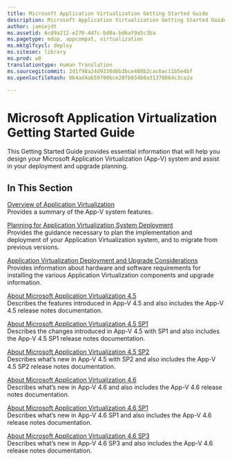 ```yaml
---
title: Microsoft Application Virtualization Getting Started Guide
description: Microsoft Application Virtualization Getting Started Guide
author: jamiejdt
ms.assetid: 6cd9a212-e270-4d7c-bd0a-bd6af9a5c3ba
ms.pagetype: mdop, appcompat, virtualization
ms.mktglfcycl: deploy
ms.sitesec: library
ms.prod: w8
translationtype: Human Translation
ms.sourcegitcommit: 2d1f98a24d9330d6b3bce488b2cac6ac11b5e4bf
ms.openlocfilehash: 0b4ad4ab59700bce28fb034b0a31370864c3ca2a

---
```



# Microsoft Application Virtualization Getting Started Guide


This Getting Started Guide provides essential information that will help you design your Microsoft Application Virtualization (App-V) system and assist in your deployment and upgrade planning.

## In This Section


<a href="" id="overview-of-application-virtualization"></a>[Overview of Application Virtualization](overview-of-application-virtualization.md)  
Provides a summary of the App-V system features.

<a href="" id="planning-for-application-virtualization-system-deployment"></a>[Planning for Application Virtualization System Deployment](planning-for-application-virtualization-system-deployment.md)  
Provides the guidance necessary to plan the implementation and deployment of your Application Virtualization system, and to migrate from previous versions.

<a href="" id="application-virtualization-deployment-and-upgrade-considerations"></a>[Application Virtualization Deployment and Upgrade Considerations](application-virtualization-deployment-and-upgrade-considerations-copy.md)  
Provides information about hardware and software requirements for installing the various Application Virtualization components and upgrade information.

<a href="" id="about-microsoft-application-virtualization-4-5"></a>[About Microsoft Application Virtualization 4.5](about-microsoft-application-virtualization-45.md)  
Describes the features introduced in App-V 4.5 and also includes the App-V 4.5 release notes documentation.

<a href="" id="about-microsoft-application-virtualization-4-5-sp1"></a>[About Microsoft Application Virtualization 4.5 SP1](about-microsoft-application-virtualization-45-sp1.md)  
Describes the changes introduced in App-V 4.5 with SP1 and also includes the App-V 4.5 SP1 release notes documentation.

<a href="" id="about-microsoft-application-virtualization-4-5-sp2"></a>[About Microsoft Application Virtualization 4.5 SP2](about-microsoft-application-virtualization-45-sp2.md)  
Describes what’s new in App-V 4.5 with SP2 and also includes the App-V 4.5 SP2 release notes documentation.

<a href="" id="about-microsoft-application-virtualization-4-6"></a>[About Microsoft Application Virtualization 4.6](about-microsoft-application-virtualization-46.md)  
Describes what’s new in App-V 4.6 and also includes the App-V 4.6 release notes documentation.

<a href="" id="about-microsoft-application-virtualization-4-6-sp1"></a>[About Microsoft Application Virtualization 4.6 SP1](about-microsoft-application-virtualization-46-sp1.md)  
Describes what’s new in App-V 4.6 SP1 and also includes the App-V 4.6 release notes documentation.

<a href="" id="about-microsoft-application-virtualization-4-6-sp3"></a>[About Microsoft Application Virtualization 4.6 SP3](about-microsoft-application-virtualization-46-sp3.md)  
Describes what’s new in App-V 4.6 SP3 and also includes the App-V 4.6 release notes documentation.

 

 








<!--HONumber=Jun16_HO4-->


